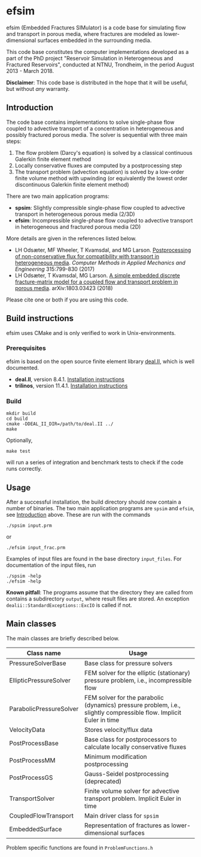 # efsim

efsim (Embedded Fractures SIMulator) is a code base for simulating flow and transport in porous media, where fractures are modeled as lower-dimensional surfaces embedded in the surrounding media. 

This code base constitutes the computer implementations developed as a part of the PhD project "Reservoir Simulation in Heterogeneous and Fractured Reservoirs", conducted at NTNU, Trondheim, in the period August 2013 - March 2018.

**Disclaimer**: This code base is distributed in the hope that it will be useful, but without *any* warranty.

## Introduction
The code base contains implementations to solve single-phase flow coupled to advective transport of a concentration in heterogeneous and possibly fractured porous media. The solver is sequential with three main steps:

 1. The flow problem (Darcy's equation) is solved by a classical continuous Galerkin finite element method
 2. Locally conservative fluxes are computed by a postprocessing step
 3. The transport problem (advection equation) is solved by a low-order finite volume method with upwinding (or equivalently the lowest order discontinuous Galerkin finite element method)

There are two main application programs:
* **spsim**: Slightly compressible single-phase flow coupled to advective transport in heterogeneous porous media (2/3D)
* **efsim**: Incompressible single-phase flow coupled to advective transport in heterogeneous and fractured porous media (2D)

More details are given in the references listed below.
* LH Odsæter, MF Wheeler, T Kvamsdal, and MG Larson. [Postprocessing of non-conservative flux for compatibility with transport in heterogeneous media](https://www.sciencedirect.com/science/article/pii/S0045782516303565). *Computer Methods in Applied Mechanics and Engineering* 315:799-830 (2017)
* LH Odsæter, T Kvamsdal, MG Larson. [A simple embedded discrete fracture-matrix model for a coupled flow and transport problem in porous media](https://arxiv.org/abs/1803.03423). arXiv:1803.03423 (2018)

Please cite one or both if you are using this code.


## Build instructions
efsim uses CMake and is only verified to work in Unix-environments.

### Prerequisites
efsim is based on the open source finite element library [deal.II](https://www.dealii.org/), which is well documented.
* **deal.II**, version 8.4.1. [Installation instructions](https://www.dealii.org/8.4.1/index.html)
* **trilinos**, version 11.4.1. [Installation instructions](https://www.dealii.org/8.4.1/index.html)

### Build

    mkdir build
    cd build
    cmake -DDEAL_II_DIR=/path/to/deal.II ../
    make
Optionally, 

    make test
will run a series of integration and benchmark tests to check if the code runs correctly.

## Usage

After a successful installation, the build directory should now contain a number of binaries. The two main application programs are `spsim` and `efsim`, see  [Introduction](#Introduction) above. These are run with the commands

    ./spsim input.prm
or

    ./efsim input_frac.prm
Examples of input files are found in the base directory `input_files`.  For documentation of the input files, run

    ./spsim -help
    ./efsim -help

**Known pitfall**: The programs assume that the directory they are called from contains a subdirectory `output`, where result files are stored. An exception `dealii::StandardExceptions::ExcIO` is called if not.

## Main classes
The main classes are briefly described below.

|Class name|Usage  |
|--|--|
| PressureSolverBase        | Base class for pressure solvers
| EllipticPressureSolver    | FEM solver for the elliptic (stationary) pressure problem, i.e., incompressible flow |
| ParabolicPressureSolver   | FEM solver for the parabolic (dynamics) pressure problem, i.e., slightly compressible flow. Implicit Euler in time |
| VelocityData              | Stores velocity/flux data |
| PostProcessBase           | Base class for postprocessors to calculate locally conservative fluxes |
| PostProcessMM             | Minimum modification postprocessing |
| PostProcessGS             | Gauss-Seidel postprocessing (deprecated) |
| TransportSolver           | Finite volume solver for advective transport problem. Implicit Euler in time |
| CoupledFlowTransport      | Main driver class for `spsim` |
| EmbeddedSurface           | Representation of fractures as lower-dimensional surfaces |

Problem specific functions are found in `ProblemFunctions.h`
